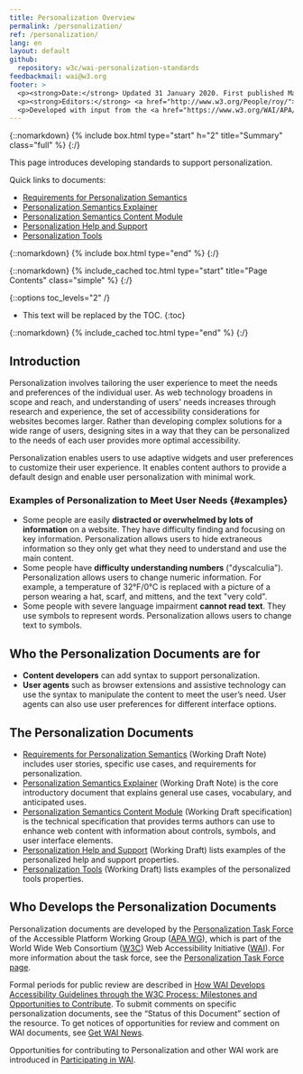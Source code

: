 ```yaml
---
title: Personalization Overview
permalink: /personalization/
ref: /personalization/
lang: en
layout: default
github:
  repository: w3c/wai-personalization-standards
feedbackmail: wai@w3.org
footer: >
  <p><strong>Date:</strong> Updated 31 January 2020. First published March 2019.</p>
  <p><strong>Editors:</strong> <a href="http://www.w3.org/People/roy/">Ruoxi Ran</a>, <a href="http://www.w3.org/People/cooper/">Michael Cooper</a>, and <a href="http://www.w3.org/People/Shawn/">Shawn Lawton Henry</a>.</p>
  <p>Developed with input from the <a href="https://www.w3.org/WAI/APA/task-forces/personalization/">Personalization Task Force</a>.<p>
---
```


{::nomarkdown}
{% include box.html type="start" h="2" title="Summary" class="full" %}
{:/}

This page introduces developing standards to support personalization.

Quick links to documents:
* [Requirements for Personalization Semantics](https://www.w3.org/TR/personalization-semantics-requirements-1.0/)
* [Personalization Semantics Explainer](https://www.w3.org/TR/personalization-semantics-1.0/)
* [Personalization Semantics Content Module](https://www.w3.org/TR/personalization-semantics-content-1.0/)
* [Personalization Help and Support](https://www.w3.org/TR/personalization-semantics-help-1.0/)
* [Personalization Tools](https://www.w3.org/TR/personalization-semantics-tools-1.0/)

{::nomarkdown}
{% include box.html type="end" %}
{:/}

{::nomarkdown}
{% include_cached toc.html type="start" title="Page Contents" class="simple" %}
{:/}

{::options toc_levels="2" /}

-   This text will be replaced by the TOC.
{:toc}

{::nomarkdown}
{% include_cached toc.html type="end" %}
{:/}
 
## Introduction
Personalization involves tailoring the user experience to meet the needs and preferences of the individual user. As web technology broadens in scope and reach, and understanding of users' needs increases through research and experience, the set of accessibility considerations for websites becomes larger. Rather than developing complex solutions for a wide range of users, designing sites in a way that they can be personalized to the needs of each user provides more optimal accessibility.

Personalization enables users to use adaptive widgets and user preferences to customize their user experience. It enables content authors to provide a default design and enable user personalization with minimal work.

### Examples of Personalization to Meet User Needs {#examples}

* Some people are easily **distracted or overwhelmed by lots of information** on a website. They have difficulty finding and focusing on key information. Personalization allows users to hide extraneous information so they only get what they need to understand and use the main content.
* Some people have **difficulty understanding numbers** ("dyscalculia"). Personalization allows users to change numeric information. For example, a temperature of 32&deg;F/0&deg;C is replaced with a picture of a person wearing a hat, scarf, and mittens, and the text "very cold".
* Some people with severe language impairment **cannot read text**. They use symbols to represent words. Personalization allows users to change text to symbols.

## Who the Personalization Documents are for
* **Content developers** can add syntax to support personalization. 
* **User agents** such as browser extensions and assistive technology can use the syntax to manipulate the content to meet the user’s need. User agents can also use user preferences for different interface options.

## The Personalization Documents
* [Requirements for Personalization Semantics](https://www.w3.org/TR/personalization-semantics-requirements-1.0/) (Working Draft Note) includes user stories, specific use cases, and requirements for personalization.
* [Personalization Semantics Explainer](https://www.w3.org/TR/personalization-semantics-1.0/) (Working Draft Note) is the core introductory document that explains general use cases, vocabulary, and anticipated uses.
* [Personalization Semantics Content Module](https://www.w3.org/TR/personalization-semantics-content-1.0/) (Working Draft specification) is the technical specification that provides terms authors can use to enhance web content with information about controls, symbols, and user interface elements.
* [Personalization Help and Support](https://www.w3.org/TR/personalization-semantics-help-1.0/) (Working Draft) lists examples of the personalized help and support properties.
* [Personalization Tools](https://www.w3.org/TR/personalization-semantics-tools-1.0/) (Working Draft) lists examples of the personalized tools properties.

## Who Develops the Personalization Documents
Personalization documents are developed by the [Personalization Task Force](https://www.w3.org/WAI/APA/task-forces/personalization/) of the Accessible Platform Working Group ([APA WG](https://www.w3.org/WAI/APA/)), which is part of the World Wide Web Consortium ([W3C](http://www.w3.org/)) Web Accessibility Initiative ([WAI](http://www.w3.org/WAI/)). For more information about the task force, see the [Personalization Task Force page](https://www.w3.org/WAI/APA/task-forces/personalization/).

Formal periods for public review are described in [How WAI Develops Accessibility Guidelines through the W3C Process: Milestones and Opportunities to Contribute](http://www.w3.org/WAI/intro/w3c-process). To submit comments on specific personalization documents, see the “Status of this Document” section of the resource. To get notices of opportunities for review and comment on WAI documents, see [Get WAI News](https://www.w3.org/WAI/news/subscribe/).

Opportunities for contributing to Personalization and other WAI work are introduced in [Participating in WAI](https://www.w3.org/WAI/about/participating/).
